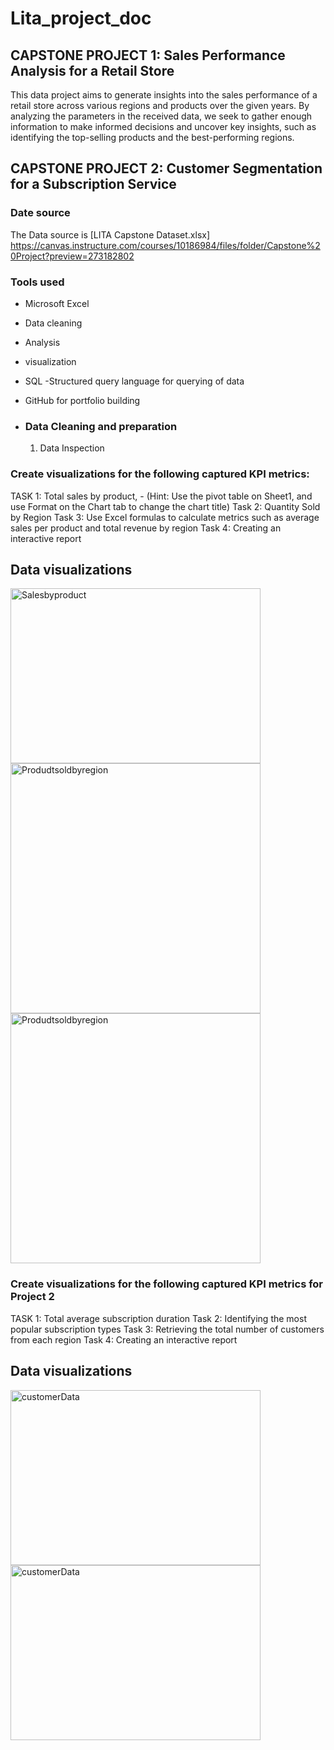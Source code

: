 # Lita_project_doc

## CAPSTONE PROJECT 1: Sales Performance Analysis for a Retail Store
This data project aims to generate insights into the sales performance of a retail store across various regions and products over the given years. By analyzing the parameters in the received data, we seek to gather enough information to make informed decisions and uncover key insights, such as identifying the top-selling products and the best-performing regions.

## CAPSTONE PROJECT 2: Customer Segmentation for a Subscription Service

### Date source 
The Data source is [LITA Capstone Dataset.xlsx] https://canvas.instructure.com/courses/10186984/files/folder/Capstone%20Project?preview=273182802

###  Tools used
 - Microsoft Excel
- Data cleaning
- Analysis
- visualization
- SQL -Structured query language for querying of data
- GitHub for portfolio building

- ### Data Cleaning and preparation
  1. Data Inspection
 

###  Create visualizations for the following captured KPI metrics:

TASK 1: Total sales by product, - (Hint: Use the pivot table on Sheet1, and use Format on the Chart tab to change the chart title)
Task 2:  Quantity Sold by Region
Task 3:  Use Excel formulas to calculate metrics such as average sales per product and 
total revenue by region
Task 4: Creating an interactive report

## Data visualizations
<img src="https://github.com/user-attachments/assets/8982e377-88b2-4f64-be50-17dad7de8803" alt="Salesbyproduct" width="400" height="280"/> 
<img src="https://github.com/user-attachments/assets/5ab8c94a-fb05-4b33-8996-4b4c5765313c" alt="Produdtsoldbyregion" width="400"/>
<img src="https://github.com/user-attachments/assets/f5342bae-f5f1-486b-96b2-4fb7b7024645" alt="Produdtsoldbyregion" width="400"/>


###  Create visualizations for the following captured KPI metrics for Project 2

TASK 1: Total average subscription duration 
Task 2: Identifying  the most popular subscription types
Task 3:  Retrieving the total number of customers from each region
Task 4: Creating an interactive report

## Data visualizations
<img src="https://github.com/user-attachments/assets/76966c6c-9c5c-405d-adbe-bf834428f11b" alt="customerData" width="400" height="280"/> 
<img src="https://github.com/user-attachments/assets/d2cebd14-2daa-423e-96ea-9d53c8d45f9f" alt="customerData" width="400" height="280"/> 











 
